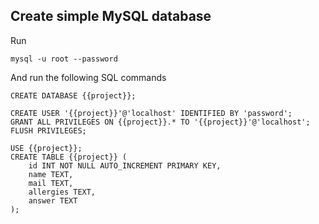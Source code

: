 Create simple MySQL database
----------------------------

Run

    mysql -u root --password

And run the following SQL commands

    CREATE DATABASE {{project}};

    CREATE USER '{{project}}'@'localhost' IDENTIFIED BY 'password';
    GRANT ALL PRIVILEGES ON {{project}}.* TO '{{project}}'@'localhost';
    FLUSH PRIVILEGES;

    USE {{project}};
    CREATE TABLE {{project}} (
        id INT NOT NULL AUTO_INCREMENT PRIMARY KEY,
        name TEXT,
        mail TEXT,
        allergies TEXT,
        answer TEXT
    );

